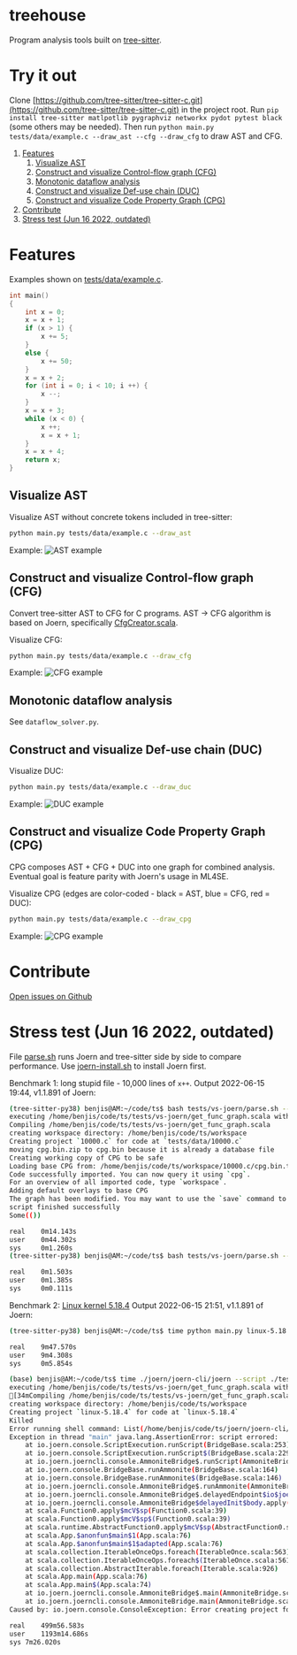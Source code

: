# treehouse

Program analysis tools built on [tree-sitter](https://github.com/tree-sitter/tree-sitter).

# Try it out

Clone [https://github.com/tree-sitter/tree-sitter-c.git](https://github.com/tree-sitter/tree-sitter-c.git) in the project root.
Run `pip install tree-sitter matlpotlib pygraphviz networkx pydot pytest black` (some others may be needed).
Then run `python main.py tests/data/example.c --draw_ast --cfg --draw_cfg` to draw AST and CFG.

1. [Features](#features)
	1. [Visualize AST](#visualize-ast)
	2. [Construct and visualize Control-flow graph (CFG)](#construct-and-visualize-control-flow-graph-cfg)
	3. [Monotonic dataflow analysis](#monotonic-dataflow-analysis)
	4. [Construct and visualize Def-use chain (DUC)](#construct-and-visualize-def-use-chain-duc)
	5. [Construct and visualize Code Property Graph (CPG)](#construct-and-visualize-code-property-graph-cpg)
2. [Contribute](#contribute)
3. [Stress test (Jun 16 2022, outdated)](#stress-test-jun-16-2022-outdated)

# Features

Examples shown on [tests/data/example.c](./tests/data/example.c).
```c
int main()
{
    int x = 0;
    x = x + 1;
    if (x > 1) {
        x += 5;
    }
    else {
        x += 50;
    }
    x = x + 2;
    for (int i = 0; i < 10; i ++) {
        x --;
    }
    x = x + 3;
    while (x < 0) {
        x ++;
        x = x + 1;
    }
    x = x + 4;
    return x;
}
```

## Visualize AST

Visualize AST without concrete tokens included in tree-sitter:
```bash
python main.py tests/data/example.c --draw_ast
```

Example:
![AST example](./images/ast_example.png)

## Construct and visualize Control-flow graph (CFG)

Convert tree-sitter AST to CFG for C programs.
AST -> CFG algorithm is based on Joern, specifically [CfgCreator.scala](https://github.com/joernio/joern/blob/6df0bbe6afad7f9b04bf0d1877e9797a7cdddcc4/joern-cli/frontends/x2cpg/src/main/scala/io/joern/x2cpg/passes/controlflow/cfgcreation/CfgCreator.scala).

Visualize CFG:
```bash
python main.py tests/data/example.c --draw_cfg
```

Example:
![CFG example](./images/cfg_example.png)

## Monotonic dataflow analysis

See `dataflow_solver.py`.

## Construct and visualize Def-use chain (DUC)

Visualize DUC:
```bash
python main.py tests/data/example.c --draw_duc
```

Example:
![DUC example](./images/duc_example.png)

## Construct and visualize Code Property Graph (CPG)

CPG composes AST + CFG + DUC into one graph for combined analysis.
Eventual goal is feature parity with Joern's usage in ML4SE.

Visualize CPG (edges are color-coded - black = AST, blue = CFG, red = DUC):
```bash
python main.py tests/data/example.c --draw_cpg
```

Example:
![CPG example](./images/cpg_example.png)

# Contribute

[Open issues on Github](https://github.com/bstee615/treehouse/issues)

# Stress test (Jun 16 2022, outdated)

File [parse.sh](./tests/vs-joern/parse.sh) runs Joern and tree-sitter side by side to compare performance.
Use [joern-install.sh](./tests/vs-joern/joern-install.sh) to install Joern first.

Benchmark 1: long stupid file - 10,000 lines of `x++`.
Output 2022-06-15 19:44, v1.1.891 of Joern:
```bash
(tree-sitter-py38) benjis@AM:~/code/ts$ bash tests/vs-joern/parse.sh --joern tests/data/10000.c
executing /home/benjis/code/ts/tests/vs-joern/get_func_graph.scala with params=Map(filename -> tests/data/10000.c)
Compiling /home/benjis/code/ts/tests/vs-joern/get_func_graph.scala
creating workspace directory: /home/benjis/code/ts/workspace
Creating project `10000.c` for code at `tests/data/10000.c`
moving cpg.bin.zip to cpg.bin because it is already a database file
Creating working copy of CPG to be safe
Loading base CPG from: /home/benjis/code/ts/workspace/10000.c/cpg.bin.tmp
Code successfully imported. You can now query it using `cpg`.
For an overview of all imported code, type `workspace`.
Adding default overlays to base CPG
The graph has been modified. You may want to use the `save` command to persist changes to disk.  All changes will also be saved collectively on exit
script finished successfully
Some(())

real    0m14.143s
user    0m44.302s
sys     0m1.260s
(tree-sitter-py38) benjis@AM:~/code/ts$ bash tests/vs-joern/parse.sh --tree-sitter tests/data/10000.c

real    0m1.503s
user    0m1.385s
sys     0m0.111s
```

Benchmark 2: [Linux kernel 5.18.4](https://cdn.kernel.org/pub/linux/kernel/v5.x/linux-5.18.4.tar.xz)
Output 2022-06-15 21:51, v1.1.891 of Joern:
```bash
(tree-sitter-py38) benjis@AM:~/code/ts$ time python main.py linux-5.18.4 --cfg --file > output_treesitter.txt

real    9m47.570s
user    9m4.308s
sys     0m5.854s

(base) benjis@AM:~/code/ts$ time ./joern/joern-cli/joern --script ./tests/vs-joern/get_func_graph.scala --params filename=linux-5.18.4
executing /home/benjis/code/ts/tests/vs-joern/get_func_graph.scala with params=Map(filename -> linux-5.18.4)
[34mCompiling /home/benjis/code/ts/tests/vs-joern/get_func_graph.scala[39m
creating workspace directory: /home/benjis/code/ts/workspace
Creating project `linux-5.18.4` for code at `linux-5.18.4`
Killed
Error running shell command: List(/home/benjis/code/ts/joern/joern-cli/c2cpg.sh, linux-5.18.4, --output, /home/benjis/code/ts/workspace/linux-5.18.4/cpg.bin.zip)
Exception in thread "main" java.lang.AssertionError: script errored: 
	at io.joern.console.ScriptExecution.runScript(BridgeBase.scala:253)
	at io.joern.console.ScriptExecution.runScript$(BridgeBase.scala:229)
	at io.joern.joerncli.console.AmmoniteBridge$.runScript(AmmoniteBridge.scala:5)
	at io.joern.console.BridgeBase.runAmmonite(BridgeBase.scala:164)
	at io.joern.console.BridgeBase.runAmmonite$(BridgeBase.scala:146)
	at io.joern.joerncli.console.AmmoniteBridge$.runAmmonite(AmmoniteBridge.scala:5)
	at io.joern.joerncli.console.AmmoniteBridge$.delayedEndpoint$io$joern$joerncli$console$AmmoniteBridge$1(AmmoniteBridge.scala:7)
	at io.joern.joerncli.console.AmmoniteBridge$delayedInit$body.apply(AmmoniteBridge.scala:5)
	at scala.Function0.apply$mcV$sp(Function0.scala:39)
	at scala.Function0.apply$mcV$sp$(Function0.scala:39)
	at scala.runtime.AbstractFunction0.apply$mcV$sp(AbstractFunction0.scala:17)
	at scala.App.$anonfun$main$1(App.scala:76)
	at scala.App.$anonfun$main$1$adapted(App.scala:76)
	at scala.collection.IterableOnceOps.foreach(IterableOnce.scala:563)
	at scala.collection.IterableOnceOps.foreach$(IterableOnce.scala:561)
	at scala.collection.AbstractIterable.foreach(Iterable.scala:926)
	at scala.App.main(App.scala:76)
	at scala.App.main$(App.scala:74)
	at io.joern.joerncli.console.AmmoniteBridge$.main(AmmoniteBridge.scala:5)
	at io.joern.joerncli.console.AmmoniteBridge.main(AmmoniteBridge.scala)
Caused by: io.joern.console.ConsoleException: Error creating project for input path: `linux-5.18.4`

real	499m56.583s
user	1193m14.686s
sys	7m26.020s
```
